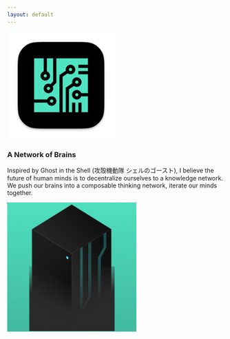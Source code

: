 ```yaml
---
layout: default
---
```


<img src="images/tars-50E3C2.png" alt="sample image" width="250" height="250">



### A Network of Brains

Inspired by Ghost in the Shell (攻殻機動隊 シェルのゴースト), I believe the future of human minds is to decentralize ourselves to a knowledge network. We push our brains into a composable thinking network, iterate our minds together.


<img src="images/machine.png" alt="sample image" width="300" height="300">








